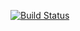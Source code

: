 [![Build Status](https://travis-ci.org/natalieduong/110Lab5.svg?branch=master)](https://travis-ci.org/natalieduong/110Lab5)
